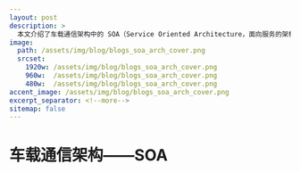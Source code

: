 ```yaml
---
layout: post
description: > 
  本文介绍了车载通信架构中的 SOA（Service Oriented Architecture，面向服务的架构）通信协议相关内容。
image: 
  path: /assets/img/blog/blogs_soa_arch_cover.png
  srcset: 
    1920w: /assets/img/blog/blogs_soa_arch_cover.png
    960w:  /assets/img/blog/blogs_soa_arch_cover.png
    480w:  /assets/img/blog/blogs_soa_arch_cover.png
accent_image: /assets/img/blog/blogs_soa_arch_cover.png
excerpt_separator: <!--more-->
sitemap: false
---
```

# 车载通信架构——SOA

